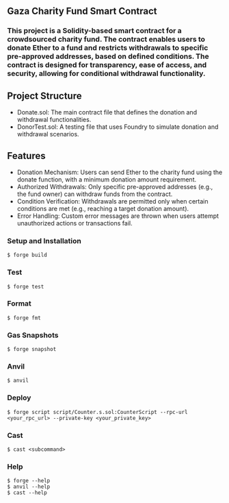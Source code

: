 ## Gaza Charity Fund Smart Contract
<h3>This project is a Solidity-based smart contract for a crowdsourced charity fund. The contract enables users to donate Ether to a fund and restricts withdrawals to specific pre-approved addresses, based on defined conditions. The contract is designed for transparency, ease of access, and security, allowing for conditional withdrawal functionality.</h3>

## Project Structure

* Donate.sol: The main contract file that defines the donation and withdrawal functionalities.
* DonorTest.sol: A testing file that uses Foundry to simulate donation and withdrawal scenarios.

## Features
* Donation Mechanism: Users can send Ether to the charity fund using the donate function, with a minimum donation amount requirement.
* Authorized Withdrawals: Only specific pre-approved addresses (e.g., the fund owner) can withdraw funds from the contract.
* Condition Verification: Withdrawals are permitted only when certain conditions are met (e.g., reaching a target donation amount).
* Error Handling: Custom error messages are thrown when users attempt unauthorized actions or transactions fail.

### Setup and Installation

```shell
$ forge build
```

### Test

```shell
$ forge test
```

### Format

```shell
$ forge fmt
```

### Gas Snapshots

```shell
$ forge snapshot
```

### Anvil

```shell
$ anvil
```

### Deploy

```shell
$ forge script script/Counter.s.sol:CounterScript --rpc-url <your_rpc_url> --private-key <your_private_key>
```

### Cast

```shell
$ cast <subcommand>
```

### Help

```shell
$ forge --help
$ anvil --help
$ cast --help
```

